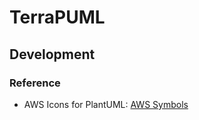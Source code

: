 # TerraPUML

## Development

### Reference

* AWS Icons for PlantUML: [AWS Symbols](https://github.com/awslabs/aws-icons-for-plantuml/blob/3ab6f991102f872ad1923589a10a918f7274909d/AWSSymbols.md)